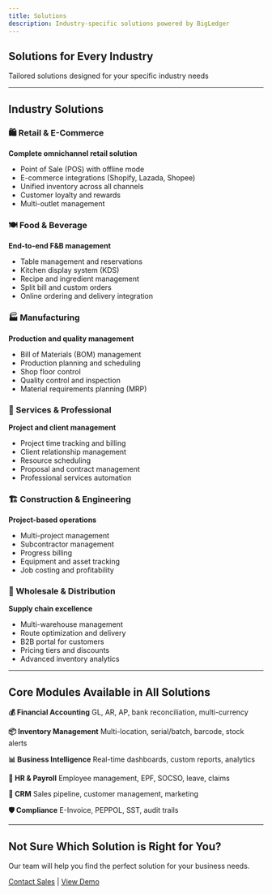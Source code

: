 ```yaml
---
title: Solutions
description: Industry-specific solutions powered by BigLedger
---
```


## Solutions for Every Industry

Tailored solutions designed for your specific industry needs

---

## Industry Solutions

### 🛍️ Retail & E-Commerce
**Complete omnichannel retail solution**

- Point of Sale (POS) with offline mode
- E-commerce integrations (Shopify, Lazada, Shopee)
- Unified inventory across all channels
- Customer loyalty and rewards
- Multi-outlet management

### 🍽️ Food & Beverage
**End-to-end F&B management**

- Table management and reservations
- Kitchen display system (KDS)
- Recipe and ingredient management
- Split bill and custom orders
- Online ordering and delivery integration

### 🏭 Manufacturing
**Production and quality management**

- Bill of Materials (BOM) management
- Production planning and scheduling
- Shop floor control
- Quality control and inspection
- Material requirements planning (MRP)

### 🏢 Services & Professional
**Project and client management**

- Project time tracking and billing
- Client relationship management
- Resource scheduling
- Proposal and contract management
- Professional services automation

### 🏗️ Construction & Engineering
**Project-based operations**

- Multi-project management
- Subcontractor management
- Progress billing
- Equipment and asset tracking
- Job costing and profitability

### 🚚 Wholesale & Distribution
**Supply chain excellence**

- Multi-warehouse management
- Route optimization and delivery
- B2B portal for customers
- Pricing tiers and discounts
- Advanced inventory analytics

---

## Core Modules Available in All Solutions

**💰 Financial Accounting**
GL, AR, AP, bank reconciliation, multi-currency

**📦 Inventory Management**
Multi-location, serial/batch, barcode, stock alerts

**📊 Business Intelligence**
Real-time dashboards, custom reports, analytics

**👥 HR & Payroll**
Employee management, EPF, SOCSO, leave, claims

**🤝 CRM**
Sales pipeline, customer management, marketing

**🛡️ Compliance**
E-Invoice, PEPPOL, SST, audit trails

---

## Not Sure Which Solution is Right for You?

Our team will help you find the perfect solution for your business needs.

[Contact Sales](/contact) | [View Demo](https://demo.bigledger.com)
